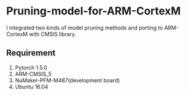 # Pruning-model-for-ARM-CortexM
I integrated two kinds of model pruning methods and porting to ARM-CortexM with CMSIS library.

## Requirement
1. Pytorch 1.5.0
2. ARM-CMSIS_5
3. NuMaker-PFM-M487(development board)
4. Ubuntu 16.04